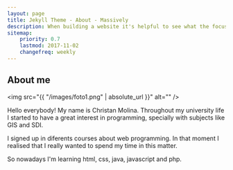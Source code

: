 ```yaml
---
layout: page
title: Jekyll Theme - About - Massively
description: When building a website it's helpful to see what the focus of your site is. This page is an example of how to show a website's focus.
sitemap:
    priority: 0.7
    lastmod: 2017-11-02
    changefreq: weekly
---
```

## About me

<span class="image right"><img src="{{ "/images/foto1.png" | absolute_url }}" alt="" /></span>

<p>
Hello everybody! My name is Christan Molina. Throughout my university life I started to have a great interest in programming, specially with subjects like GIS and SDI.

I signed up in diferents courses about web programming. In that moment I realised that I really wanted to spend my time in this matter.

So nowadays I'm learning html, css, java, javascript and php.
</p>
